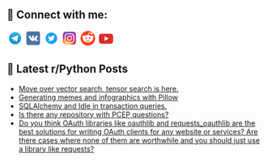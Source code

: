 ## 🔎 Connect with me:
[<img src="https://github.com/bullbesh/bullbesh/blob/main/images/Telegram.png" width="32" height="32" />](https://t.me/bullbesh)
[<img src="https://github.com/bullbesh/bullbesh/blob/main/images/VK.png" width="32" height="32" />](https://vk.com/bullbesh)
[<img src="https://github.com/bullbesh/bullbesh/blob/main/images/Twitter.png" width="32" height="32" />](https://twitter.com/bullbesh1)
[<img src="https://github.com/bullbesh/bullbesh/blob/main/images/Instagram.png" width="32" height="32" />](https://www.instagram.com/bullbesh)
[<img src="https://github.com/bullbesh/bullbesh/blob/main/images/Reddit.png" width="32" height="32" />](https://www.reddit.com/user/bullbesh)
[<img src="https://github.com/bullbesh/bullbesh/blob/main/images/YouTube.png" width="32" height="32" />](https://www.youtube.com/channel/UCtfjRs6uzgq5mfm8S06WTcg)

## 📕 Latest r/Python Posts
<!-- BLOG-POST-LIST:START -->
- [Move over vector search, tensor search is here.](https://www.reddit.com/r/Python/comments/yc4fz9/move_over_vector_search_tensor_search_is_here/)
- [Generating memes and infographics with Pillow](https://www.reddit.com/r/Python/comments/yc3sbj/generating_memes_and_infographics_with_pillow/)
- [SQLAlchemy and Idle in transaction queries.](https://www.reddit.com/r/Python/comments/yc3chq/sqlalchemy_and_idle_in_transaction_queries/)
- [Is there any repository with PCEP questions?](https://www.reddit.com/r/Python/comments/yc35v0/is_there_any_repository_with_pcep_questions/)
- [Do you think OAuth libraries like oauthlib and requests_oauthlib are the best solutions for writing OAuth clients for any website or services? Are there cases where none of them are worthwhile and you should just use a library like requests?](https://www.reddit.com/r/Python/comments/yc25f4/do_you_think_oauth_libraries_like_oauthlib_and/)
<!-- BLOG-POST-LIST:END -->
